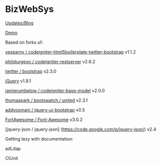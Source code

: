BizWebSys
=====================

[Updates/Blog](http://comp2013group10.wordpress.com/)

[Demo](http://bizwebsys.tk)

Based on forks of:

[vesparny / codeigniter-html5boilerplate-twitter-bootstrap](https://github.com/vesparny/codeigniter-html5boilerplate-twitter-bootstrap) v1.1.2

[philsturgeon / codeigniter-restserver](https://github.com/philsturgeon/codeigniter-restserver) v2.6.2

[twitter / bootstrap](https://github.com/twitter/bootstrap/) v2.3.0

[jQuery](http://jquery.com/) v1.9.1

[jamierumbelow / codeigniter-base-model](https://github.com/jamierumbelow/codeigniter-base-model) v2.0.0

[thomaspark / bootswatch / united](https://github.com/thomaspark/bootswatch/tree/gh-pages/united) v2.3.1

[addyosmani / jquery-ui-bootstrap](https://github.com/addyosmani/jquery-ui-bootstrap) v0.5

[FortAwesome / Font-Awesome](https://github.com/FortAwesome/Font-Awesome) v3.0.2

[jquery-json / jquery-json] (https://code.google.com/p/jquery-json/) v2.4





Getting lazy with documentation:

adLdap

CIUnit
